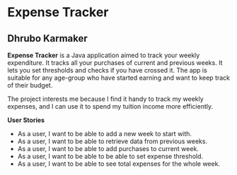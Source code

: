 # Expense Tracker

## Dhrubo Karmaker

**Expense Tracker** is a Java application aimed to track your weekly expenditure. It tracks all your purchases of 
current and previous weeks. It lets you set thresholds and checks if you have crossed it. The app is suitable for any
age-group who have started earning and want to keep track of their budget. 

The project interests me because I find it handy to track my weekly expenses, and I can use it to spend my tuition 
income more efficiently.

**User Stories**
- As a user, I want to be able to add a new week to start with.
- As a user, I want to be able to retrieve data from previous weeks.
- As a user, I want to be able to add purchases to current week.
- As a user, I want to be able to be able to set expense threshold.
- As a user, I want to be able to see total expenses for the whole week.
